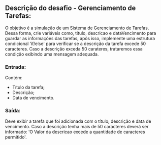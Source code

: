 ## Descrição do desafio - Gerenciamento de Tarefas:

O objetivo é a simulação de um Sistema de Gerenciamento de Tarefas. Dessa forma, crie variáveis como, titulo, descricao e dataVencimento para guardar as informações das tarefas, após isso, implemente uma estrutura condicional 'if/else' para verificar se a descrição da tarefa excede 50 caracteres. Caso a descrição exceda 50 carateres, trataremos essa condição exibindo uma mensagem adequada.


### Entrada:

Contém:
- Título da tarefa;
- Descrição;
- Data de vencimento.


### Saída:

Deve exibir a tarefa que foi adicionada com o título, descrição e data de vencimento. Caso a descrição tenha mais de 50 caracteres deverá ser informado: 'O Valor da descricao excede a quantidade de caracteres permitido'.